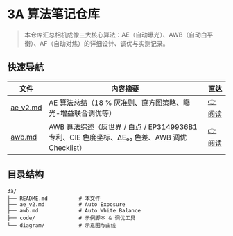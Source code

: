 # 3A 算法笔记仓库

> 本仓库汇总相机成像三大核心算法：AE（自动曝光）、AWB（自动白平衡）、AF（自动对焦）的详细设计、调优与实测记录。

## 快速导航

| 文件 | 内容摘要 | 直达 |
|---|---|---|
| [ae_v2.md](./ae_v2.md) | AE 算法总结（18 % 灰准则、直方图策略、曝光-增益联合调优等） | [👉 阅读](./ae_v2.md) |
| [awb.md](./awb.md) | AWB 算法综述（灰世界 / 白点 / EP3149936B1 专利、CIE 色度坐标、ΔE₀₀ 色差、AWB 调优 Checklist） | [👉 阅读](./awb.md) |

## 目录结构

```text
3a/
├── README.md          # 本文件
├── ae_v2.md           # Auto Exposure
├── awb.md             # Auto White Balance
├── code/              # 示例脚本 & 调优工具
└── diagram/           # 示意图与曲线